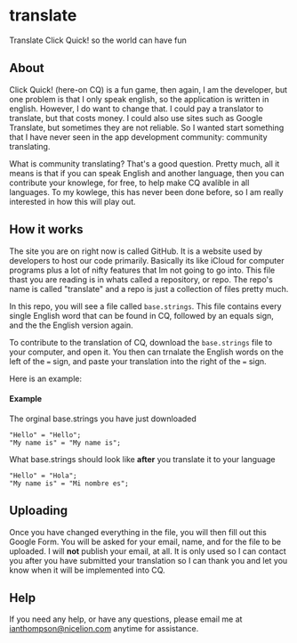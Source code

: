 # translate
Translate Click Quick! so the world can have fun

## About

Click Quick! (here-on CQ) is a fun game, then again, I am the developer, but one problem is that I only speak english, so the application is written in english. However, I do want to change that. I could pay a translator to translate, but that costs money. I could also use sites such as Google Translate, but sometimes they are not reliable. So I wanted start something that I have never seen in the app development community: community translating.

What is community translating? That's a good question. Pretty much, all it means is that if you can speak English and another language, then you can contribute your knowlege, for free, to help make CQ avalible in all languages. To my kowlege, this has never been done before, so I am really interested in how this will play out. 

## How it works

The site you are on right now is called GitHub. It is a website used by developers to host our code primarily. Basically its like iCloud for computer programs plus a lot of nifty features that Im not going to go into. This file thast you are reading is in whats called a repository, or repo. The repo's name is called "translate" and a repo is just a collection of files pretty much. 

In this repo, you will see a file called `base.strings`. This file contains every single English word that can be found in CQ, followed by an equals sign, and the the English version again. 

To contribute to the translation of CQ, download the `base.strings` file to your computer, and open it. You then can trnalate the English words on the left of the `=` sign, and paste your translation into the right of the `=` sign.

Here is an example:

#### Example

The orginal base.strings you have just downloaded

```
"Hello" = "Hello";
"My name is" = "My name is";
```
What base.strings should look like **after** you translate it to your language
```
"Hello" = "Hola";
"My name is" = "Mi nombre es";
```


## Uploading

Once you have changed everything in the file, you will then fill out this Google Form. You will be asked for your email, name, and for the file to be uploaded. I will **not** publish your email, at all. It is only used so I can contact you after you have submitted your translation so I can thank you and let you know when it will be implemented into CQ.

## Help

If you need any help, or have any questions, please email me at ianthompson@nicelion.com anytime for assistance.
